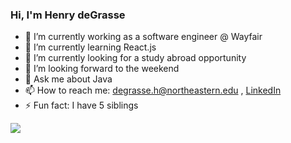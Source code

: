 ### Hi, I'm Henry deGrasse

- 🔭 I’m currently working as a software engineer @ Wayfair
- 🌱 I’m currently learning React.js
- 👯 I’m currently looking for a study abroad opportunity
- 🤔 I’m looking forward to the weekend
- 💬 Ask me about Java
- 📫 How to reach me: degrasse.h@northeastern.edu , [LinkedIn](www.linkedin.com/in/henrydegrasse)
- ⚡ Fun fact: I have 5 siblings

<img src = "https://github-readme-stats.vercel.app/api?username=HenryDeGrasse&&show_icons=true&title_color=ffffff&icon_color=bb2acf&text_color=daf7dc&bg_color=191919">
